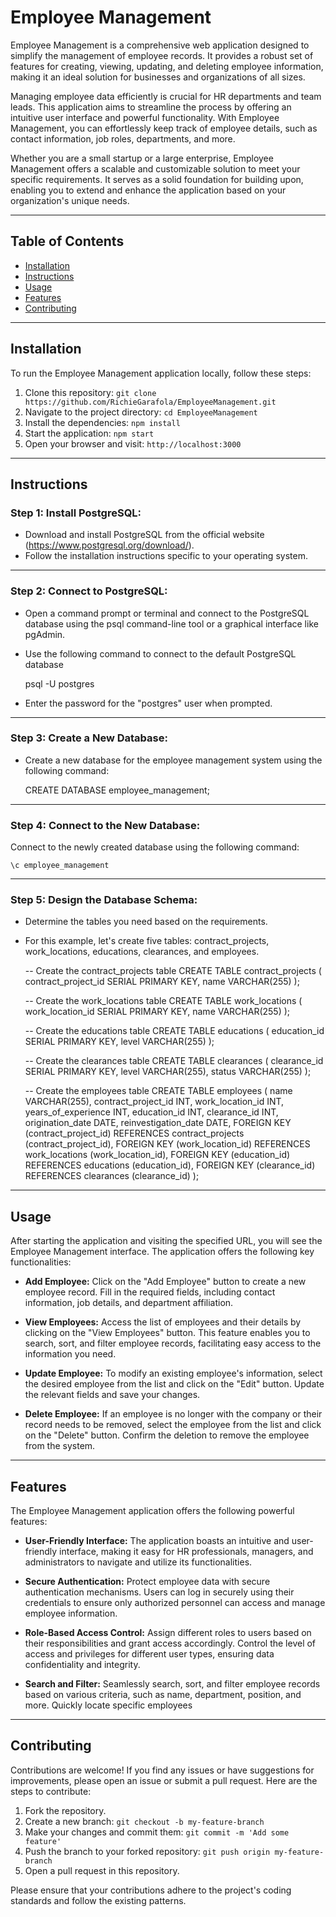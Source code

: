 # Employee Management

Employee Management is a comprehensive web application designed to simplify the management of employee records. It provides a robust set of features for creating, viewing, updating, and deleting employee information, making it an ideal solution for businesses and organizations of all sizes.

Managing employee data efficiently is crucial for HR departments and team leads. This application aims to streamline the process by offering an intuitive user interface and powerful functionality. With Employee Management, you can effortlessly keep track of employee details, such as contact information, job roles, departments, and more.

Whether you are a small startup or a large enterprise, Employee Management offers a scalable and customizable solution to meet your specific requirements. It serves as a solid foundation for building upon, enabling you to extend and enhance the application based on your organization's unique needs.

---

## Table of Contents

- [Installation](#Installation)
- [Instructions](#Instructions)
- [Usage](#Usage)
- [Features](#Features)
- [Contributing](#Contributing)

---

## Installation

To run the Employee Management application locally, follow these steps:

1. Clone this repository: `git clone https://github.com/RichieGarafola/EmployeeManagement.git`
2. Navigate to the project directory: `cd EmployeeManagement`
3. Install the dependencies: `npm install`
4. Start the application: `npm start`
5. Open your browser and visit: `http://localhost:3000`

---

## Instructions

### Step 1: Install PostgreSQL:

- Download and install PostgreSQL from the official website (https://www.postgresql.org/download/).
- Follow the installation instructions specific to your operating system.

---

### Step 2: Connect to PostgreSQL:

- Open a command prompt or terminal and connect to the PostgreSQL database using the psql command-line tool or a graphical interface like pgAdmin.
- Use the following command to connect to the default PostgreSQL database

    psql -U postgres
    
- Enter the password for the "postgres" user when prompted.

---

### Step 3: Create a New Database:

- Create a new database for the employee management system using the following command:

    CREATE DATABASE employee_management;
    
---

### Step 4: Connect to the New Database:

Connect to the newly created database using the following command:

    \c employee_management
---

### Step 5: Design the Database Schema:

- Determine the tables you need based on the requirements.
- For this example, let's create five tables: contract_projects, work_locations, educations, clearances, and employees.


    -- Create the contract_projects table
    CREATE TABLE contract_projects (
        contract_project_id SERIAL PRIMARY KEY,
        name VARCHAR(255)
    );

    -- Create the work_locations table
    CREATE TABLE work_locations (
        work_location_id SERIAL PRIMARY KEY,
        name VARCHAR(255)
    );

    -- Create the educations table
    CREATE TABLE educations (
        education_id SERIAL PRIMARY KEY,
        level VARCHAR(255)
    );

    -- Create the clearances table
    CREATE TABLE clearances (
        clearance_id SERIAL PRIMARY KEY,
        level VARCHAR(255),
        status VARCHAR(255)
    );

    -- Create the employees table
    CREATE TABLE employees (
        name VARCHAR(255),
        contract_project_id INT,
        work_location_id INT,
        years_of_experience INT,
        education_id INT,
        clearance_id INT,
        origination_date DATE,
        reinvestigation_date DATE,
        FOREIGN KEY (contract_project_id) REFERENCES contract_projects (contract_project_id),
        FOREIGN KEY (work_location_id) REFERENCES work_locations (work_location_id),
        FOREIGN KEY (education_id) REFERENCES educations (education_id),
        FOREIGN KEY (clearance_id) REFERENCES clearances (clearance_id)
    );

---

## Usage

After starting the application and visiting the specified URL, you will see the Employee Management interface. The application offers the following key functionalities:

- **Add Employee:** Click on the "Add Employee" button to create a new employee record. Fill in the required fields, including contact information, job details, and department affiliation.

- **View Employees:** Access the list of employees and their details by clicking on the "View Employees" button. This feature enables you to search, sort, and filter employee records, facilitating easy access to the information you need.

- **Update Employee:** To modify an existing employee's information, select the desired employee from the list and click on the "Edit" button. Update the relevant fields and save your changes.

- **Delete Employee:** If an employee is no longer with the company or their record needs to be removed, select the employee from the list and click on the "Delete" button. Confirm the deletion to remove the employee from the system.

---

## Features


The Employee Management application offers the following powerful features:

- **User-Friendly Interface:** The application boasts an intuitive and user-friendly interface, making it easy for HR professionals, managers, and administrators to navigate and utilize its functionalities.

- **Secure Authentication:** Protect employee data with secure authentication mechanisms. Users can log in securely using their credentials to ensure only authorized personnel can access and manage employee information.

- **Role-Based Access Control:** Assign different roles to users based on their responsibilities and grant access accordingly. Control the level of access and privileges for different user types, ensuring data confidentiality and integrity.

- **Search and Filter:** Seamlessly search, sort, and filter employee records based on various criteria, such as name, department, position, and more. Quickly locate specific employees

---

## Contributing

Contributions are welcome! If you find any issues or have suggestions for improvements, please open an issue or submit a pull request. Here are the steps to contribute:

1. Fork the repository.
2. Create a new branch: `git checkout -b my-feature-branch`
3. Make your changes and commit them: `git commit -m 'Add some feature'`
4. Push the branch to your forked repository: `git push origin my-feature-branch`
5. Open a pull request in this repository.

Please ensure that your contributions adhere to the project's coding standards and follow the existing patterns.
